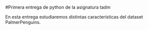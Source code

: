 ﻿#Primera entrega de python de la asignatura tadm
 
 En esta entrega estudiaremos distintas características del dataset PalmerPenguins.
